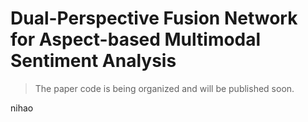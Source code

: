 # Dual-Perspective Fusion Network for Aspect-based Multimodal Sentiment Analysis
> The paper code is being organized and will be published soon.

nihao
